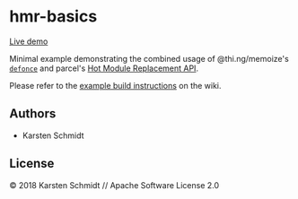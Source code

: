 # hmr-basics

[Live demo](http://demo.thi.ng/umbrella/hmr-basics/)

Minimal example demonstrating the combined usage of @thi.ng/memoize's
[`defonce`](https://github.com/thi-ng/umbrella/tree/master/packages/memoize/src/defonce.ts)
and parcel's [Hot Module Replacement API](https://parceljs.org/hmr.html).

Please refer to the [example build
instructions](https://github.com/thi-ng/umbrella/wiki/Example-build-instructions)
on the wiki.

## Authors

- Karsten Schmidt

## License

&copy; 2018 Karsten Schmidt // Apache Software License 2.0

